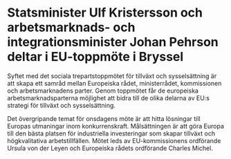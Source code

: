 # Statsminister Ulf Kristersson och arbetsmarknads- och integrationsminister Johan Pehrson deltar i EU-toppmöte i Bryssel

Syftet med det sociala trepartstoppmötet för tillväxt och sysselsättning är att skapa ett samråd mellan Europeiska rådet, ministerrådet, kommissionen och arbetsmarknadens parter. Genom toppmötet får de europeiska arbetsmarknadsparterna möjlighet att bidra till de olika delarna av EU:s strategi för tillväxt och sysselsättning.

Det övergripande temat för onsdagens möte är att hitta lösningar till Europas utmaningar inom konkurrenskraft. Målsättningen är att göra Europa till den bästa platsen för industriella investeringar som skapar tillväxt och högkvalitativa arbetstillfällen. Mötet leds av EU-kommissionens ordförande Ursula von der Leyen och Europeiska rådets ordförande Charles Michel.
